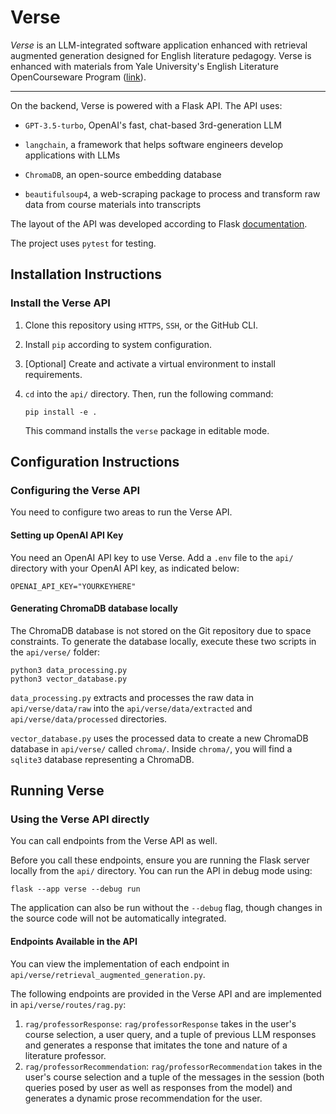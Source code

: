 # Verse

*Verse* is an LLM-integrated software application enhanced with retrieval augmented generation designed for English literature pedagogy. Verse is enhanced with materials from Yale University's English Literature OpenCourseware Program ([link](https://oyc.yale.edu/english)).

-------------------
  
On the backend, Verse is powered with a Flask API. The API uses:
  
-  `GPT-3.5-turbo`, OpenAI's fast, chat-based 3rd-generation LLM

-  `langchain`, a framework that helps software engineers develop applications with LLMs

-  `ChromaDB`, an open-source embedding database

-  `beautifulsoup4`, a web-scraping package to process and transform raw data from course materials into transcripts

The layout of the API was developed according to Flask [documentation](https://flask.palletsprojects.com/en/3.0.x/tutorial/).

The project uses `pytest` for testing.

## Installation Instructions


### Install the Verse API

1. Clone this repository using `HTTPS`, `SSH`, or the GitHub CLI.

2. Install `pip` according to system configuration.

3. [Optional] Create and activate a virtual environment to install requirements.

4.  `cd` into the `api/` directory. Then, run the following command:

	```
	pip install -e .
	```

	This command installs the `verse` package in editable mode.

## Configuration Instructions

### Configuring the Verse API

You need to configure two areas to run the Verse API.

#### Setting up OpenAI API Key

You need an OpenAI API key to use Verse. Add a `.env` file to the `api/` directory with your OpenAI API key, as indicated below:

```
OPENAI_API_KEY="YOURKEYHERE"
```

#### Generating ChromaDB database locally

The ChromaDB database is not stored on the Git repository due to space constraints. To generate the database locally, execute these two scripts in the `api/verse/` folder:

```
python3 data_processing.py
python3 vector_database.py
```

`data_processing.py` extracts and processes the raw data in `api/verse/data/raw` into the `api/verse/data/extracted` and `api/verse/data/processed` directories. 

`vector_database.py` uses the processed data to create a new ChromaDB database in `api/verse/` called `chroma/`. Inside `chroma/`, you will find a `sqlite3` database representing a ChromaDB.

## Running Verse

### Using the Verse API directly
You can call endpoints from the Verse API as well. 

Before you call these endpoints, ensure you are running the Flask server locally from the `api/` directory. You can run the API in debug mode using:

	
	flask --app verse --debug run
	
	
The application can also be run without the `--debug` flag, though changes in the source code will not be automatically integrated.

#### Endpoints Available in the API

You can view the implementation of each endpoint in `api/verse/retrieval_augmented_generation.py`. 

The following endpoints are provided in the Verse API and are implemented in `api/verse/routes/rag.py`:

1. `rag/professorResponse`: `rag/professorResponse` takes in the user's course selection, a user query, and a tuple of previous LLM responses and generates a response that imitates the tone and nature of a literature professor.
2. `rag/professorRecommendation`: `rag/professorRecommendation` takes in the user's course selection and a tuple of the messages in the session (both queries posed by user as well as responses from the model) and generates a dynamic prose recommendation for the user.
